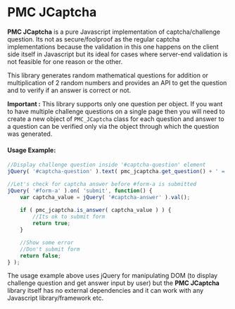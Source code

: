 ﻿PMC JCaptcha
===================

**PMC JCaptcha** is a pure Javascript implementation of captcha/challenge question. Its not as secure/foolproof as the regular captcha implementations because the validation in this one happens on the client side itself in Javascript but its ideal for cases where server-end validation is not feasible for one reason or the other.

This library generates random mathematical questions for addition or multiplication of 2 random numbers and provides an API to get the question and to verify if an answer is correct or not.

**Important :** This library supports only one question per object. If you want to have multiple challenge questions on a single page then you will need to create a new object of `PMC_JCaptcha` class for each question and answer to a question can be verified only via the object through which the question was generated.

#### **Usage Example:**

```javascript
//Display challenge question inside '#captcha-question' element
jQuery( '#captcha-question' ).text( pmc_jcaptcha.get_question() + ' = ' );

//Let's check for captcha answer before #form-a is submitted
jQuery( '#form-a' ).on( 'submit', function() {
	var captcha_value = jQuery( '#captcha-answer' ).val();
	
	if ( pmc_jcaptcha.is_answer( captcha_value ) ) {
		//Its ok to submit form
		return true;
	}

	//Show some error
	//Don't submit form
	return false;
} );
```

The usage example above uses jQuery for manipulating DOM (to display challenge question and get answer input by user) but the **PMC JCaptcha** library itself has no external dependencies and it can work with any Javascript library/framework etc.
